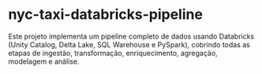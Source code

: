 # nyc-taxi-databricks-pipeline
Este projeto implementa um pipeline completo de dados usando Databricks (Unity Catalog, Delta Lake, SQL Warehouse e PySpark), cobrindo todas as etapas de ingestão, transformação, enriquecimento, agregação, modelagem e análise.
